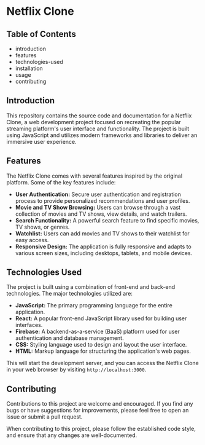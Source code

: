 # Netflix Clone


## Table of Contents
- introduction
- features
- technologies-used
- installation
- usage
- contributing

## Introduction
This repository contains the source code and documentation for a Netflix Clone, a web development project focused on recreating the popular streaming platform's user interface and functionality. The project is built using JavaScript and utilizes modern frameworks and libraries to deliver an immersive user experience.

## Features
The Netflix Clone comes with several features inspired by the original platform. Some of the key features include:
- **User Authentication:** Secure user authentication and registration process to provide personalized recommendations and user profiles.
- **Movie and TV Show Browsing:** Users can browse through a vast collection of movies and TV shows, view details, and watch trailers.
- **Search Functionality:** A powerful search feature to find specific movies, TV shows, or genres.
- **Watchlist:** Users can add movies and TV shows to their watchlist for easy access.
- **Responsive Design:** The application is fully responsive and adapts to various screen sizes, including desktops, tablets, and mobile devices.

## Technologies Used
The project is built using a combination of front-end and back-end technologies. The major technologies utilized are:
- **JavaScript:** The primary programming language for the entire application.
- **React:** A popular front-end JavaScript library used for building user interfaces.
- **Firebase:** A backend-as-a-service (BaaS) platform used for user authentication and database management.
- **CSS:** Styling language used to design and layout the user interface.
- **HTML:** Markup language for structuring the application's web pages.

This will start the development server, and you can access the Netflix Clone in your web browser by visiting `http://localhost:3000`.

## Contributing
Contributions to this project are welcome and encouraged. If you find any bugs or have suggestions for improvements, please feel free to open an issue or submit a pull request.

When contributing to this project, please follow the established code style, and ensure that any changes are well-documented.




